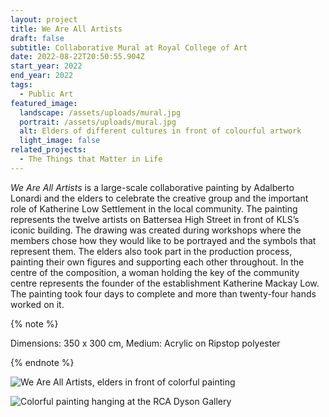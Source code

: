 ```yaml
---
layout: project
title: We Are All Artists
draft: false
subtitle: Collaborative Mural at Royal College of Art
date: 2022-08-22T20:50:55.904Z
start_year: 2022
end_year: 2022
tags:
  - Public Art
featured_image:
  landscape: /assets/uploads/mural.jpg
  portrait: /assets/uploads/mural.jpg
  alt: Elders of different cultures in front of colourful artwork
  light_image: false
related_projects:
  - The Things that Matter in Life
---
```

*We Are All Artists* is a large-scale collaborative painting by Adalberto Lonardi and the elders to celebrate the creative group and the important role of Katherine Low Settlement in the local community. The painting represents the twelve artists on Battersea High Street in front of KLS’s iconic building. The drawing was created during workshops where the members chose how they would like to be portrayed and the symbols that represent them. The elders also took part in the production process, painting their own figures and supporting each other throughout. In the centre of the composition, a woman holding the key of the community centre represents the founder of the establishment Katherine Mackay Low. The painting took four days to complete and more than twenty-four hands worked on it.

{% note %}





Dimensions: 350 x 300 cm, Medium: Acrylic on Ripstop polyester





{% endnote %}

![We Are All Artists, elders in front of colorful painting](/assets/uploads/dsc02831.jpg "We Are All Artists, artists of Katherine Low Settlement involved in the mural ")

![Colorful painting hanging at the RCA Dyson Gallery ](/assets/uploads/dscf1207.jpg "We Are All Artists, at the RCA Dyson Gallery ")